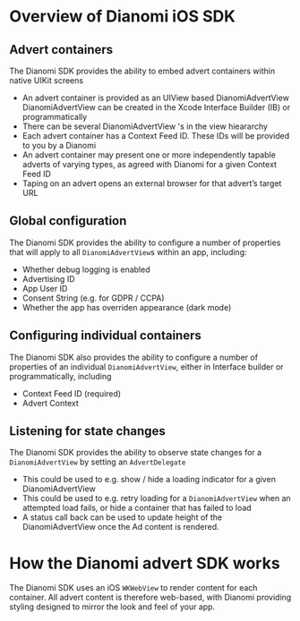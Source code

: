 # Overview of Dianomi iOS SDK

## Advert containers

The Dianomi SDK provides the ability to embed advert containers within native UIKit screens

- An advert container is provided as an UIView based DianomiAdvertView
DianomiAdvertView can be created in the Xcode Interface Builder (IB) or programmatically
- There can be several DianomiAdvertView 's in the view hieararchy
- Each advert container has a Context Feed ID. These IDs will be provided to you by a Dianomi
- An advert container may present one or more independently tapable adverts of varying types, as agreed with Dianomi for a given Context Feed ID
- Taping on an advert opens an external browser for that advert’s target URL

## Global configuration
The Dianomi SDK provides the ability to configure a number of properties that will apply to all `DianomiAdvertView`s within an app, including:

- Whether debug logging is enabled
- Advertising ID
- App User ID
- Consent String (e.g. for GDPR / CCPA)
- Whether the app has overriden appearance (dark mode)

## Configuring individual containers
The Dianomi SDK also provides the ability to configure a number of properties of an individual `DianomiAdvertView`, either in Interface builder or programmatically, including

- Context Feed ID (required)
- Advert Context


## Listening for state changes
The Dianomi SDK provides the ability to observe state changes for a `DianomiAdvertView` by setting an `AdvertDelegate`

- This could be used to e.g. show / hide a loading indicator for a given DianomiAdvertView
- This could be used to e.g. retry loading for a `DianomiAdvertView` when an attempted load fails, or hide a container that has failed to load
- A status call back can be used to update height of the DianomiAdvertView once the Ad content is rendered.

 
# How the Dianomi advert SDK works

The Dianomi SDK uses an iOS `WKWebView` to render content for each container. All advert content is therefore web-based, with Dianomi providing styling designed to mirror the look and feel of your app.
